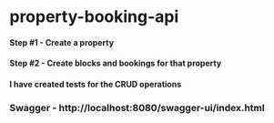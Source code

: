 # property-booking-api

#### Step #1 - Create a property
#### Step #2 - Create blocks and bookings for that property

#### I have created tests for the CRUD operations

### Swagger - http://localhost:8080/swagger-ui/index.html
